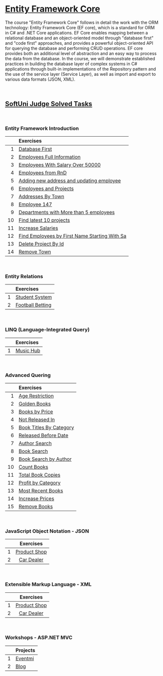 # [Entity Framework Core](https://softuni.bg/trainings/3966/entity-framework-core-february-2023)

The course "Entity Framework Core" follows in detail the work with the ORM technology: Entity Framework Core (EF core), which is a standard for ORM in C# and .NET Core applications. EF Core enables mapping between a relational database and an object-oriented model through "database first" and "code first" approaches, and provides a powerful object-oriented API for querying the database and performing CRUD operations. EF core provides both an additional level of abstraction and an easy way to process the data from the database. In the course, we will demonstrate established practices in building the database layer of complex systems in C# applications through built-in implementations of the Repository pattern and the use of the service layer (Service Layer), as well as import and export to various data formats (JSON, XML).

&nbsp;

## [SoftUni Judge Solved Tasks](https://judge.softuni.org/Contests#!/List/ByCategory/68/CSharp-Databases-Advanced-Exercises)

&nbsp;

### Entity Framework Introduction

|  | Exercises | 
| ---: | :--- |  
| 1 | [Database First][1] | 
| 2 | [Employees Full Information][2] | 
| 3 | [Employees With Salary Over 50000][3]| 
| 4 | [Employees from RnD][4] | 
| 5 | [Adding new address and updating employee][5]
| 6 | [Employees and Projects][6] | 
| 7 | [Addresses By Town][7] | 
| 8 | [Employee 147][8] | 
| 9 | [Departments with More than 5 employees][9] | 
| 10 | [Find latest 10 projects][10]| 
| 11 | [Increase Salaries][11] | 
| 12 | [Find Employees by First Name Starting With Sa][12] | 
| 13 | [Delete Project By Id][13] | 
| 14 | [Remove Town][14] | 

&nbsp;

### Entity Relations

|  | Exercises | 
| ---: | :--- |  
| 1 | [Student System][15] | 
| 2 | [Football Betting][16] | 

&nbsp;

### LINQ (Language-Integrated Query)

|  | Exercises | 
| ---: | :--- |  
| 1 | [Music Hub][17] | 


&nbsp;

### Advanced Quering

|  | Exercises | 
| ---: | :--- |  
| 1 | [Age Restriction][18] | 
| 2 | [Golden Books][19] | 
| 3 | [Books by Price][20]| 
| 4 | [Not Released In][21] | 
| 5 | [Book Titles By Category][22]
| 6 | [Released Before Date][23] | 
| 7 | [Author Search][24] | 
| 8 | [Book Search][25] | 
| 9 | [Book Search by Author][26] | 
| 10 | [Count Books][27]| 
| 11 | [Total Book Copies][28] | 
| 12 | [Profit by Category][29] | 
| 13 | [Most Recent Books][30] | 
| 14 | [Increase Prices][31] | 
| 15 | [Remove Books][32] |

&nbsp;

### JavaScript Object Notation - JSON

|  | Exercises | 
| ---: | :---: |  
| 1 | [Product Shop][33] | 
| 2 | [Car Dealer][34] | 


&nbsp;

### Extensible Markup Language - XML

|  | Exercises | 
| ---: | :---: |  
| 1 | [Product Shop][35] | 
| 2 | [Car Dealer][36] | 


&nbsp;

### Workshops - ASP.NET MVC

| | Projects |
| ---: | :--- |
| 1 | [Eventmi][37] |
| 2 | [Blog][38]    |

&nbsp;


[1]: https://github.com/Krasipeace/SoftUni/tree/main/EF%20Core/1.%20EF%20Introduction/1.%20Database%20First
[2]: https://github.com/Krasipeace/SoftUni/tree/main/EF%20Core/1.%20EF%20Introduction/2.%20Employees%20Full%20Information
[3]: https://github.com/Krasipeace/SoftUni/tree/main/EF%20Core/1.%20EF%20Introduction/3.%20Employees%20With%20Salary%20Over%2050000
[4]: https://github.com/Krasipeace/SoftUni/tree/main/EF%20Core/1.%20EF%20Introduction/4.%20Employees%20from%20RnD
[5]: https://github.com/Krasipeace/SoftUni/tree/main/EF%20Core/1.%20EF%20Introduction/5.%20Adding%20new%20address%20and%20updating%20employee
[6]: https://github.com/Krasipeace/SoftUni/tree/main/EF%20Core/1.%20EF%20Introduction/6.%20Employees%20and%20Projects
[7]: https://github.com/Krasipeace/SoftUni/tree/main/EF%20Core/1.%20EF%20Introduction/7.%20Addresses%20By%20Town
[8]: https://github.com/Krasipeace/SoftUni/tree/main/EF%20Core/1.%20EF%20Introduction/8.%20Employee147
[9]: https://github.com/Krasipeace/SoftUni/tree/main/EF%20Core/1.%20EF%20Introduction/9.%20Departments%20with%20More%20than%205%20employees
[10]: https://github.com/Krasipeace/SoftUni/tree/main/EF%20Core/1.%20EF%20Introduction/10.%20Find%20latest%2010%20projects
[11]: https://github.com/Krasipeace/SoftUni/tree/main/EF%20Core/1.%20EF%20Introduction/11.%20Increase%20Salaries
[12]: https://github.com/Krasipeace/SoftUni/tree/main/EF%20Core/1.%20EF%20Introduction/12.%20Find%20Employees%20by%20First%20Name%20Starting%20With%20Sa
[13]: https://github.com/Krasipeace/SoftUni/tree/main/EF%20Core/1.%20EF%20Introduction/13.%20Delete%20Project%20By%20Id
[14]: https://github.com/Krasipeace/SoftUni/tree/main/EF%20Core/1.%20EF%20Introduction/14.%20Remove%20Town

[15]: https://github.com/Krasipeace/SoftUni/tree/main/EF%20Core/2.%20Entity%20Relations/Student%20System
[16]: https://github.com/Krasipeace/SoftUni/tree/main/EF%20Core/2.%20Entity%20Relations/Football%20Betting

[17]: https://github.com/Krasipeace/SoftUni/tree/main/EF%20Core/3.%20LINQ/MusicHub

[18]: https://github.com/Krasipeace/SoftUni/commit/7019e80f6666c014378867c176a9823042c9e33d#diff-4c80e0506cd86233ec7d1f845bad456e79953559c1a9b6199234514787f39725
[19]: https://github.com/Krasipeace/SoftUni/commit/20c851387ccf70518724b9d495e79be3f0eb4dba
[20]: https://github.com/Krasipeace/SoftUni/commit/f55238802fcd3e5c041b25c28513e8d039a341a7
[21]: https://github.com/Krasipeace/SoftUni/commit/e99b8658373046385c112b846006b7ce491d0f8e
[22]: https://github.com/Krasipeace/SoftUni/commit/60df27b70aa813620e2216eef8ef55250af7dee5
[23]: https://github.com/Krasipeace/SoftUni/commit/781153ccd0beeb9977bc88dfd91d7d5f38c3ae79
[24]: https://github.com/Krasipeace/SoftUni/commit/27994639365a17331728efe8a17e9b86853ab2ba
[25]: https://github.com/Krasipeace/SoftUni/commit/9c69317d3b79e5e8263581fd29ffb7427d175307
[26]: https://github.com/Krasipeace/SoftUni/commit/c787084665f0e6f62e7a85471f82ec2cde37b7a7
[27]: https://github.com/Krasipeace/SoftUni/commit/42be0c9f8c6237e16cbcf0d1b59622aa41d166ce
[28]: https://github.com/Krasipeace/SoftUni/commit/5c72298d91eb1c779dac642863b0bb5dc019bc59
[29]: https://github.com/Krasipeace/SoftUni/commit/ba272d61932189139bddd1309b70ccef14687dd0
[30]: https://github.com/Krasipeace/SoftUni/commit/59ab28e5a9b597cb0373fb6bc79807f8f93fc0b9
[31]: https://github.com/Krasipeace/SoftUni/commit/9ca7e830a5ada57c55493dd6f18035bb1238ac09
[32]: https://github.com/Krasipeace/SoftUni/commit/7a05810e389e93f428384c3d7c20ba476639b773

[33]: https://github.com/Krasipeace/SoftUni/tree/main/EF%20Core/5.%20JSON/ProductShop
[34]: https://github.com/Krasipeace/SoftUni/tree/main/EF%20Core/5.%20JSON/CarDealer

[35]: https://github.com/Krasipeace/SoftUni/tree/main/EF%20Core/6.%20XML/ProductShop
[36]: https://github.com/Krasipeace/SoftUni/tree/main/EF%20Core/6.%20XML/CarDealer

[37]: https://github.com/Krasipeace/SoftUni/tree/main/EF%20Core/Workshops/Eventmi
[38]: https://github.com/Krasipeace/SoftUni/tree/main/EF%20Core/Workshops/Blog